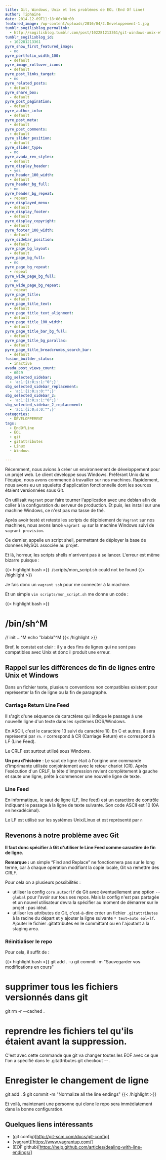 ```yaml
---
title: Git, Windows, Unix et les problèmes de EOL (End Of Line)
author: Tiphaine
date: 2014-12-09T11:18:00+00:00
featured_image: /wp-content/uploads/2016/04/2.Developpement-1.jpg
tumblr_sogilisblog_permalink:
  - http://sogilisblog.tumblr.com/post/102281213361/git-windows-unix-et-les-problèmes-de-eol-end-of
tumblr_sogilisblog_id:
  - 102281213361
pyre_show_first_featured_image:
  - no
pyre_portfolio_width_100:
  - default
pyre_image_rollover_icons:
  - default
pyre_post_links_target:
  - no
pyre_related_posts:
  - default
pyre_share_box:
  - default
pyre_post_pagination:
  - default
pyre_author_info:
  - default
pyre_post_meta:
  - default
pyre_post_comments:
  - default
pyre_slider_position:
  - default
pyre_slider_type:
  - no
pyre_avada_rev_styles:
  - default
pyre_display_header:
  - yes
pyre_header_100_width:
  - default
pyre_header_bg_full:
  - no
pyre_header_bg_repeat:
  - repeat
pyre_displayed_menu:
  - default
pyre_display_footer:
  - default
pyre_display_copyright:
  - default
pyre_footer_100_width:
  - default
pyre_sidebar_position:
  - default
pyre_page_bg_layout:
  - default
pyre_page_bg_full:
  - no
pyre_page_bg_repeat:
  - repeat
pyre_wide_page_bg_full:
  - no
pyre_wide_page_bg_repeat:
  - repeat
pyre_page_title:
  - default
pyre_page_title_text:
  - default
pyre_page_title_text_alignment:
  - default
pyre_page_title_100_width:
  - default
pyre_page_title_bar_bg_full:
  - default
pyre_page_title_bg_parallax:
  - default
pyre_page_title_breadcrumbs_search_bar:
  - default
fusion_builder_status:
  - inactive
avada_post_views_count:
  - 6029
sbg_selected_sidebar:
  - 'a:1:{i:0;s:1:"0";}'
sbg_selected_sidebar_replacement:
  - 'a:1:{i:0;s:0:"";}'
sbg_selected_sidebar_2:
  - 'a:1:{i:0;s:1:"0";}'
sbg_selected_sidebar_2_replacement:
  - 'a:1:{i:0;s:0:"";}'
categories:
  - DÉVELOPPEMENT
tags:
  - EndOfLine
  - EOL
  - git
  - gitattributes
  - Linux
  - Windows

---
```

Récemment, nous avions à créer un environnement de développement pour un projet web. Le client développe sous Windows. Préférant Unix dans l'équipe, nous avons commencé à travailler sur nos machines. Rapidement, nous avons eu un squelette d'application fonctionnelle dont les sources étaient versionnées sous Git.

On utilisait `Vagrant` pour faire tourner l'application avec une debian afin de coller à la configuration du serveur de production. Et puis, les install sur une machine Windows, ce n'est pas ma tasse de thé.

Après avoir testé et retesté les scripts de déploiement de `Vagrant` sur nos machines, nous avons lancé `vagrant up` sur la machine Windows suivi de `vagrant provision`.
  
Ce dernier, appelle un script shell, permettant de déployer la base de données MySQL associée au projet.

Et là, horreur, les scripts shells n'arrivent pas à se lancer. L'erreur est même bizarre puisque :

{{< highlight bash >}}
./scripts/mon_script.sh could not be found
{{< /highlight >}}

Je fais donc un `vagrant ssh` pour me connecter à la machine.

Et un simple `vim scripts/mon_script.sh` me donne un code :

{{< highlight bash >}}
# /bin/sh^M
// init ...^M
echo "blabla"^M
{{< /highlight >}}

Bref, le constat est clair : il y a des fins de lignes qui ne sont pas compatibles avec Unix et donc il produit une erreur.

## Rappel sur les différences de fin de lignes entre Unix et Windows

Dans un fichier texte, plusieurs conventions non compatibles existent pour représenter la fin de ligne ou la fin de paragraphe.

### Carriage Return Line Feed

Il s'agit d'une séquence de caractères qui indique le passage à une nouvelle ligne d'un texte dans les systèmes DOS/Windows.

En ASCII, c'est le caractère 13 suivi du caractère 10. En C et autres, il sera représenté par `rn`. `r` correspond à CR (Carriage Return) et `n` correspond à LF (Line Feed).

Le CRLF est surtout utilisé sous Windows.

**Un peu d'histoire** : Le saut de ligne était à l'origine une commande d'imprimante utilisée conjointement avec le retour chariot (CR). Après l'exécution d'un CRLF, la tête d'impression revient complètement à gauche et saute une ligne, prête à commencer une nouvelle ligne de texte.

### Line Feed

En informatique, le saut de ligne (LF, line feed) est un caractère de contrôle indiquant le passage à la ligne de texte suivante. Son code ASCII est 10 (0A en hexadécimal).

Le LF est utilisé sur les systèmes Unix/Linux et est représenté par `n`

## Revenons à notre problème avec Git

**Il faut donc spécifier à Git d'utiliser le Line Feed comme caractère de fin de ligne.**

**Remarque :** un simple “Find and Replace” ne fonctionnera pas sur le long terme, car à chaque opération modifiant la copie locale, Git va remettre des CRLF.

Pour cela on a plusieurs possibilités :

* utiliser la config `core.autocrlf` de Git avec éventuellement une option `--global` pour l'avoir sur tous ses repos. Mais la config n'est pas partagée et un nouvel utilisateur devra la spécifier au moment de démarrer sur le projet : pas idéal.
* utiliser les attributes de Git, c'est-à-dire créer un fichier `.gitattributes` à la racine du départ et y ajouter la ligne suivante `* text=auto eol=lf`. Ajouter le fichier .gitattributes en le committant ou en l'ajoutant à la staging area.

### Réinitialiser le repo

Pour cela, il suffit de :

{{< highlight bash >}}
git add . -u
git commit -m "Sauvegarder vos modifications en cours"
# supprimer tous les fichiers versionnés dans git
git rm -r --cached .
# reprendre les fichiers tel qu'ils étaient avant la suppression.
C'est avec cette commande que git va changer toutes les EOF avec
ce que l'on a spécifié dans le .gitattributes
git checkout -- .
# Enregister le changement de ligne
git add .
$ git commit -m "Normalize all the line endings"
{{< /highlight >}}

Et voilà, maintenant une personne qui clone le repo sera immédiatement dans la bonne configuration.

## Quelques liens intéressants

* (git config)[http://git-scm.com/docs/git-config]
* (vagrant)[https://www.vagrantup.com/]
* (EOF github)[https://help.github.com/articles/dealing-with-line-endings/]